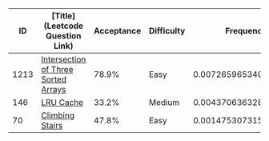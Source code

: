 |ID|[Title](Leetcode Question Link)|Acceptance|Difficulty|Frequency|
|----|-----|----|---|---|
|1213|[Intersection of Three Sorted Arrays]( https://leetcode.com/problems/intersection-of-three-sorted-arrays)|78.9%|Easy|0.007265965340350701|
|146|[LRU Cache]( https://leetcode.com/problems/lru-cache)|33.2%|Medium|0.004370636328108912|
|70|[Climbing Stairs]( https://leetcode.com/problems/climbing-stairs)|47.8%|Easy|0.0014753073158671238|
